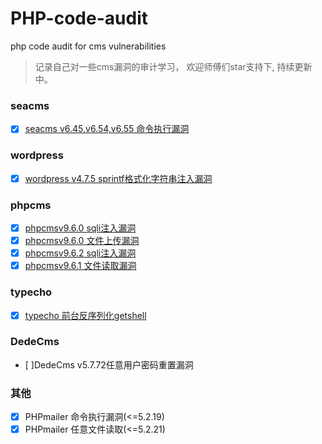 # PHP-code-audit
php code audit for cms vulnerabilities

> 记录自己对一些cms漏洞的审计学习， 欢迎师傅们star支持下, 持续更新中。


### seacms
- [x] [seacms v6.45,v6.54,v6.55 命令执行漏洞](https://github.com/jiangsir404/PHP-code-audit/blob/master/seacms/seacms%20%E5%A4%9A%E4%B8%AA%E7%89%88%E6%9C%AC%E7%9A%84%E4%BB%A3%E7%A0%81%E6%89%A7%E8%A1%8C%E6%BC%8F%E6%B4%9E%E6%80%BB%E7%BB%93(search.php).md)

### wordpress
- [x] [wordpress v4.7.5 sprintf格式化字符串注入漏洞](https://github.com/jiangsir404/PHP-code-audit/blob/master/wordpress/wordpress%204.7.5%20sqli%E6%B3%A8%E5%85%A5%E5%88%86%E6%9E%90.md)

### phpcms

- [x] [phpcmsv9.6.0 sqli注入漏洞](https://github.com/jiangsir404/PHP-code-audit/blob/master/phpcms/phpcmsv9.6.0-sqli.md)
- [x] [phpcmsv9.6.0 文件上传漏洞](https://github.com/jiangsir404/PHP-code-audit/blob/master/phpcms/phpcmsv9.6.0%20%E4%BB%BB%E6%84%8F%E6%96%87%E4%BB%B6%E4%B8%8A%E4%BC%A0%E6%BC%8F%E6%B4%9E.md)
- [x] [phpcmsv9.6.2 sqli注入漏洞](https://github.com/jiangsir404/PHP-code-audit/blob/master/phpcms/phpcms%20v9.6.2%20sqli%E6%B3%A8%E5%85%A5%E6%BC%8F%E6%B4%9E%E5%88%86%E6%9E%90.md)
- [x] [phpcmsv9.6.1 文件读取漏洞](https://github.com/jiangsir404/PHP-code-audit/blob/master/phpcms/phpcmsv9.6.1%20%E4%BB%BB%E6%84%8F%E6%96%87%E4%BB%B6%E8%AF%BB%E5%8F%96%E6%BC%8F%E6%B4%9E.md)

### typecho 
- [x] [typecho 前台反序列化getshell](https://github.com/jiangsir404/PHP-code-audit/blob/master/typecho/%E6%96%B0%E6%89%8B%E5%88%86%E6%9E%90typecho%20%E5%8F%8D%E5%BA%8F%E5%88%97%E5%8C%96%E6%BC%8F%E6%B4%9E.md)


### DedeCms

- [ ]DedeCms v5.7.72任意用户密码重置漏洞

### 其他
- [x] PHPmailer 命令执行漏洞(<=5.2.19)
- [x] PHPmailer 任意文件读取(<=5.2.21)